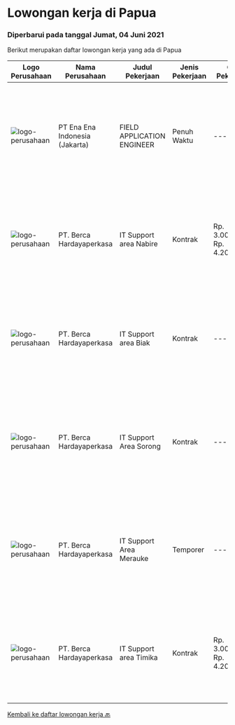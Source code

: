 
  # Lowongan kerja di Papua

  ### Diperbarui pada tanggal Jumat, 04 Juni 2021

  Berikut merupakan daftar lowongan kerja yang ada di Papua

  |Logo Perusahaan | Nama Perusahaan | Judul Pekerjaan | Jenis Pekerjaan | Gaji Pekerjaan | Lokasi | Deskripsi | Tanggal diunggah | Pranala |
  | -------------- | --------------- | --------------- | --------- | --------- | -------------- | ------- | ----------- | ----------- |
  |![logo-perusahaan](https://image-service-cdn.seek.com.au/64b85e3aa2e588c81270eb30de69a6443b184393/ee4dce1061f3f616224767ad58cb2fc751b8d2dc)|PT Ena Ena Indonesia (Jakarta)|FIELD APPLICATION ENGINEER|Penuh Waktu|---|Papua|ENA INDONESIA adalah perusahaan solusi IT di bidang kesehatan, pendidikan dan pemerintahan, mencari  FIELD APPLICATION ENGINEERYang terbeban untuk...|Senin, 31 Mei 2021|https://www.jobstreet.co.id/id/job/field-application-engineer-3543436?token=0~de7f39be-0434-43a0-9e31-3dc6bcda46c2&sectionRank=1&jobId=jobstreet-id-job-3543436|
|![logo-perusahaan](https://image-service-cdn.seek.com.au/0c900ac2b5b1a2cf9bee651ce5d069e68ff14c92/ee4dce1061f3f616224767ad58cb2fc751b8d2dc)|PT. Berca Hardayaperkasa|IT Support area Nabire|Kontrak|Rp. 3.000.000-Rp. 4.200.000|Papua|Responsibilities : Notebook hardware troubleshoot, such as RAM, Hardisk, VGA   Manage server : windows, linux , mail server   Technical documentations...|Minggu, 23 Mei 2021|https://www.jobstreet.co.id/id/job/it-support-area-nabire-3527378?token=0~de7f39be-0434-43a0-9e31-3dc6bcda46c2&sectionRank=2&jobId=jobstreet-id-job-3527378|
|![logo-perusahaan](https://image-service-cdn.seek.com.au/0c900ac2b5b1a2cf9bee651ce5d069e68ff14c92/ee4dce1061f3f616224767ad58cb2fc751b8d2dc)|PT. Berca Hardayaperkasa|IT Support area Biak|Kontrak|---|Papua|Responsibilities : Notebook hardware troubleshoot, such as RAM, Hardisk, VGA  Manage server : windows, linux , mail server   Technical documentations...|Minggu, 23 Mei 2021|https://www.jobstreet.co.id/id/job/it-support-area-biak-3527353?token=0~de7f39be-0434-43a0-9e31-3dc6bcda46c2&sectionRank=3&jobId=jobstreet-id-job-3527353|
|![logo-perusahaan](https://image-service-cdn.seek.com.au/0c900ac2b5b1a2cf9bee651ce5d069e68ff14c92/ee4dce1061f3f616224767ad58cb2fc751b8d2dc)|PT. Berca Hardayaperkasa|IT Support Area Sorong|Kontrak|---|Papua|Responsibilities : Notebook hardware troubleshoot, such as RAM, Hardisk, VGA Manage server : windows, linux , mail server Technical documentations of...|Sabtu, 22 Mei 2021|https://www.jobstreet.co.id/id/job/it-support-area-sorong-3527133?token=0~de7f39be-0434-43a0-9e31-3dc6bcda46c2&sectionRank=4&jobId=jobstreet-id-job-3527133|
|![logo-perusahaan](https://image-service-cdn.seek.com.au/0c900ac2b5b1a2cf9bee651ce5d069e68ff14c92/ee4dce1061f3f616224767ad58cb2fc751b8d2dc)|PT. Berca Hardayaperkasa|IT Support Area Merauke|Temporer|---|Merauke|Responsibilities : Notebook hardware troubleshoot, such as RAM, Hardisk, VGA Manage server : windows, linux , mail server Technical documentations of...|Sabtu, 22 Mei 2021|https://www.jobstreet.co.id/id/job/it-support-area-merauke-3527138?token=0~de7f39be-0434-43a0-9e31-3dc6bcda46c2&sectionRank=5&jobId=jobstreet-id-job-3527138|
|![logo-perusahaan](https://image-service-cdn.seek.com.au/0c900ac2b5b1a2cf9bee651ce5d069e68ff14c92/ee4dce1061f3f616224767ad58cb2fc751b8d2dc)|PT. Berca Hardayaperkasa|IT Support area Timika|Kontrak|Rp. 3.000.000-Rp. 4.200.000|Timika|Responsibilities : Notebook hardware troubleshoot, such as RAM, Hardisk, VGA   Manage server : windows, linux , mail server   Technical documentations...|Senin, 17 Mei 2021|https://www.jobstreet.co.id/id/job/it-support-area-timika-3527383?token=0~de7f39be-0434-43a0-9e31-3dc6bcda46c2&sectionRank=6&jobId=jobstreet-id-job-3527383|


  [Kembali ke daftar lowongan kerja 🔙](../README.md#daftar-lowongan-kerja)
  
